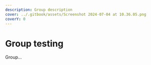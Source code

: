 ```yaml
---
description: Group description
cover: ../.gitbook/assets/Screenshot 2024-07-04 at 10.36.05.png
coverY: 0
---
```


# Group testing

Group...
